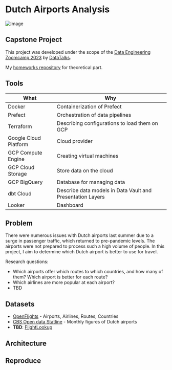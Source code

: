 # Dutch Airports Analysis

![image](https://user-images.githubusercontent.com/125458324/227170078-bf84e9fb-77b3-4379-bbec-a20d2fa1d65c.png)

## Capstone Project

This project was developed under the scope of the [Data Engineering Zoomcamp 2023](https://github.com/DataTalksClub/data-engineering-zoomcamp)  by [DataTalks](https://datatalks.club/).

My [homeworks repository](https://github.com/maxim-panchishin/zoomcamp2023) for theoretical part.

## Tools

| **What**              | **Why**                                                     |
|-----------------------|-------------------------------------------------------------|
| Docker                | Containerization of Prefect                                 |
| Prefect               | Orchestration of data pipelines                             |
| Terraform             | Describing configurations to load them on GCP               |
| Google Cloud Platform | Cloud provider                                              |
| GCP Compute Engine    | Creating virtual machines                                   |
| GCP Cloud Storage     | Store data on the   cloud                                   |
| GCP BigQuery          | Database for managing data                                  |
| dbt Cloud             | Describe data models in Data Vault and Presentation Layers  |
| Looker                | Dashboard                                                   |

## Problem

There were numerous issues with Dutch airports last summer due to a surge in passenger traffic, which returned to pre-pandemic levels. The airports were not prepared to process such a high volume of people. In this project, I aim to determine which Dutch airport is better to use for travel.

Research questions:

- Which airports offer which routes to which countries, and how many of them? Which airport is better for each route?
- Which airlines are more popular at each airport?
- TBD

## Datasets

- [OpenFlights](https://openflights.org/data.html) -  Airports, Airlines, Routes, Countries
- [CBS Open data Statline](https://opendata.cbs.nl/statline/portal.html?_la=en&_catalog=CBS&tableId=37478eng&_theme=1170) - Monthly figures of Dutch airports
- **TBD**: [FlightLookup](https://flightlookup.com/)

## Architecture

## Reproduce

